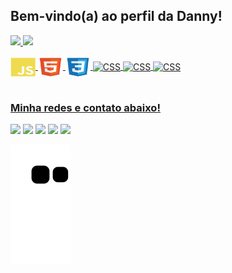 ## Bem-vindo(a) ao perfil da Danny!

 <div>
   <a href="https://github.com/Danyelaalmeida18">
   <img height="180em" src="https://github-readme-stats.vercel.app/api?username=Danyelaalmeida18&show_icons=true&theme=synthwave&include_all_commits=true&count_private=true"/>
   <img height="180em" src="https://github-readme-stats.vercel.app/api/top-langs/?username=Danyelaalmeida18&layout=compact&langs_count=6&theme=tokyonight"/>

</div>
<div style="display: inline_block"><br>
  <img align="center" alt="Js" height="30" width="40" src="https://raw.githubusercontent.com/devicons/devicon/master/icons/javascript/javascript-plain.svg">
  <img align="center" alt="HTML" height="30" width="40" src="https://raw.githubusercontent.com/devicons/devicon/master/icons/html5/html5-original.svg">
  <img align="center" alt="CSS" height="30" width="40" src="https://raw.githubusercontent.com/devicons/devicon/master/icons/css3/css3-original.svg">
  <img align="center" alt="CSS" height="30" width="40" src="https://cdn.jsdelivr.net/gh/devicons/devicon/icons/figma/figma-original.svg">
  <img align="center" alt="CSS" height="30" width="40" src="https://cdn.jsdelivr.net/gh/devicons/devicon/icons/bootstrap/bootstrap-original.svg">
  <img align="center" alt="CSS" height="30" width="40" src="https://cdn.jsdelivr.net/gh/devicons/devicon/icons/react/react-original.svg">
                 
  
</div>
 
 <br>
 
  ### Minha redes e contato abaixo!
 
<div> 

<a href="mailto:danyelaalmeida1811@gmail.com" target="_blank"><img src="https://img.shields.io/badge/-Gmail-%23333?style=for-the-badge&logo=gmail&logoColor=white" target="_blank"></a>
<a href="https://www.linkedin.com/in/danielaalmeida18" target="_blank"><img src="https://img.shields.io/badge/LinkedIn-0077B5?style=for-the-badge&logo=linkedin&logoColor=white" target="_blank"></a> 
<a href="https://twitter.com/DANNYELACRUZ?t=eQVPba9j-aq5d5KUT6D2Sg&s=09" target="_blank"><img src="https://img.shields.io/badge/Twitter-1DA1F2?style=for-the- badge&logo=twitter&logoColor=white" target="_blank"></a> 
<a href="https://discord.com/channels/@me" target="_blank"><img src="https://img.shields.io/badge/Discord-7289DA?style=for-the-badge&logo=discord&logoColor=white" target="_blank"></a> 
<a href="" target="_blank"><img src="https://img.shields.io/badge/Facebook-1877F2?style=for-the-badge&logo=facebook&logoColor=white" target="_blank"></a> 

 
  ![Snake animation](https://github.com/Danyelaalmeida18/Danyelaalmeida18/blob/output/github-contribution-grid-snake.svg)

</div>
